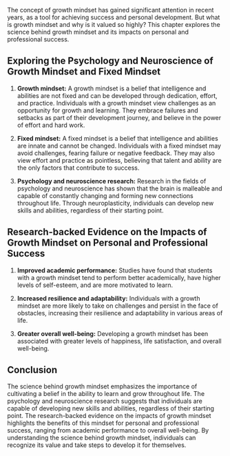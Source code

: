 
The concept of growth mindset has gained significant attention in recent years, as a tool for achieving success and personal development. But what is growth mindset and why is it valued so highly? This chapter explores the science behind growth mindset and its impacts on personal and professional success.

Exploring the Psychology and Neuroscience of Growth Mindset and Fixed Mindset
-----------------------------------------------------------------------------

1. **Growth mindset:** A growth mindset is a belief that intelligence and abilities are not fixed and can be developed through dedication, effort, and practice. Individuals with a growth mindset view challenges as an opportunity for growth and learning. They embrace failures and setbacks as part of their development journey, and believe in the power of effort and hard work.

2. **Fixed mindset:** A fixed mindset is a belief that intelligence and abilities are innate and cannot be changed. Individuals with a fixed mindset may avoid challenges, fearing failure or negative feedback. They may also view effort and practice as pointless, believing that talent and ability are the only factors that contribute to success.

3. **Psychology and neuroscience research:** Research in the fields of psychology and neuroscience has shown that the brain is malleable and capable of constantly changing and forming new connections throughout life. Through neuroplasticity, individuals can develop new skills and abilities, regardless of their starting point.

Research-backed Evidence on the Impacts of Growth Mindset on Personal and Professional Success
----------------------------------------------------------------------------------------------

1. **Improved academic performance:** Studies have found that students with a growth mindset tend to perform better academically, have higher levels of self-esteem, and are more motivated to learn.

2. **Increased resilience and adaptability:** Individuals with a growth mindset are more likely to take on challenges and persist in the face of obstacles, increasing their resilience and adaptability in various areas of life.

3. **Greater overall well-being:** Developing a growth mindset has been associated with greater levels of happiness, life satisfaction, and overall well-being.

Conclusion
----------

The science behind growth mindset emphasizes the importance of cultivating a belief in the ability to learn and grow throughout life. The psychology and neuroscience research suggests that individuals are capable of developing new skills and abilities, regardless of their starting point. The research-backed evidence on the impacts of growth mindset highlights the benefits of this mindset for personal and professional success, ranging from academic performance to overall well-being. By understanding the science behind growth mindset, individuals can recognize its value and take steps to develop it for themselves.
